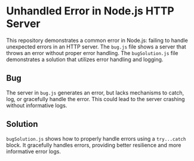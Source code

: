 # Unhandled Error in Node.js HTTP Server

This repository demonstrates a common error in Node.js: failing to handle unexpected errors in an HTTP server.  The `bug.js` file shows a server that throws an error without proper error handling. The `bugSolution.js` file demonstrates a solution that utilizes error handling and logging.

## Bug

The server in `bug.js` generates an error, but lacks mechanisms to catch, log, or gracefully handle the error. This could lead to the server crashing without informative logs. 

## Solution

`bugSolution.js` shows how to properly handle errors using a `try...catch` block. It gracefully handles errors, providing better resilience and more informative error logs.